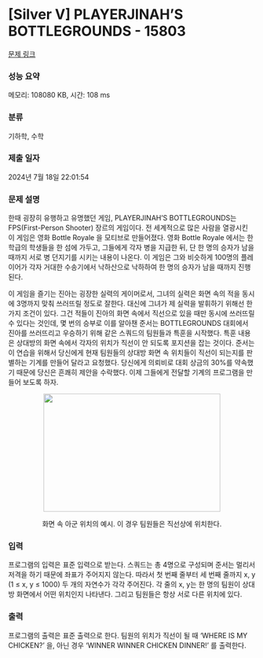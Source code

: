 # [Silver V] PLAYERJINAH’S BOTTLEGROUNDS - 15803 

[문제 링크](https://www.acmicpc.net/problem/15803) 

### 성능 요약

메모리: 108080 KB, 시간: 108 ms

### 분류

기하학, 수학

### 제출 일자

2024년 7월 18일 22:01:54

### 문제 설명

<p>한때 굉장히 유행하고 유명했던 게임, PLAYERJINAH’S BOTTLEGROUNDS는 FPS(First-Person Shooter) 장르의 게임이다. 전 세계적으로 많은 사람을 열광시킨 이 게임은 영화 Bottle Royale 을 모티브로 만들어졌다. 영화 Bottle Royale 에서는 한 학급의 학생들을 한 섬에 가두고, 그들에게 각자 병을 지급한 뒤, 단 한 명의 승자가 남을 때까지 서로 병 던지기를 시키는 내용이 나온다. 이 게임은 그와 비슷하게 100명의 플레이어가 각자 거대한 수송기에서 낙하산으로 낙하하여 한 명의 승자가 남을 때까지 진행된다.</p>

<p>이 게임을 즐기는 진아는 굉장한 실력의 게이머로서, 그녀의 실력은 화면 속의 적을 동시에 3명까지 맞춰 쓰러뜨릴 정도로 잘한다. 대신에 그녀가 제 실력을 발휘하기 위해선 한 가지 조건이 있다. 그건 적들이 진아의 화면 속에서 직선으로 있을 때만 동시에 쓰러뜨릴 수 있다는 것인데, 몇 번의 승부로 이를 알아챈 준서는 BOTTLEGROUNDS 대회에서 진아를 쓰러뜨리고 우승하기 위해 같은 스쿼드의 팀원들과 특훈을 시작했다. 특훈 내용은 상대방의 화면 속에서 각자의 위치가 직선이 안 되도록 포지션을 잡는 것이다. 준서는 이 연습을 위해서 당신에게 현재 팀원들의 상대방 화면 속 위치들이 직선이 되는지를 판별하는 기계를 만들어 달라고 요청했다. 당신에게 의뢰비로 대회 상금의 30%를 약속했기 때문에 당신은 흔쾌히 제안을 수락했다. 이제 그들에게 전달할 기계의 프로그램을 만들어 보도록 하자.</p>

<p style="text-align: center;"><img alt="" src="https://onlinejudgeimages.s3-ap-northeast-1.amazonaws.com/problem/15803/1.png" style="width: 360px; height: 240px;"></p>

<p style="text-align: center;">화면 속 아군 위치의 예시. 이 경우 팀원들은 직선상에 위치한다.</p>

### 입력 

 <p>프로그램의 입력은 표준 입력으로 받는다. 스쿼드는 총 4명으로 구성되며 준서는 멀리서 저격을 하기 때문에 좌표가 주어지지 않는다. 따라서 첫 번째 줄부터 세 번째 줄까지 x, y (1 ≤ x, y ≤ 1000) 두 개의 자연수가 각각 주어진다. 각 줄의 x, y는 한 명의 팀원이 상대방 화면에서 어떤 위치인지 나타낸다. 그리고 팀원들은 항상 서로 다른 위치에 있다.</p>

### 출력 

 <p>프로그램의 출력은 표준 출력으로 한다. 팀원의 위치가 직선이 될 때 ‘WHERE IS MY CHICKEN?’ 을, 아닌 경우 ‘WINNER WINNER CHICKEN DINNER!’ 를 출력한다.</p>

